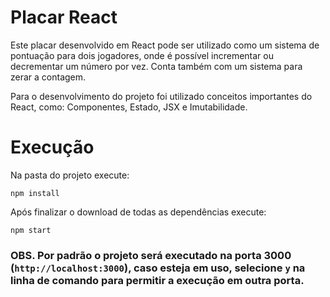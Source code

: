 # Placar React

Este placar desenvolvido em React pode ser utilizado como um sistema de pontuação para dois jogadores, onde é possível incrementar ou decrementar um número por vez. Conta também com um sistema para zerar a contagem.

Para o desenvolvimento do projeto foi utilizado conceitos importantes do React, como: Componentes, Estado, JSX e Imutabilidade.

# Execução

Na pasta do projeto execute:

`npm install`

Após finalizar o download de todas as dependências execute:

`npm start`

### OBS. Por padrão o projeto será executado na porta 3000 (`http://localhost:3000`), caso esteja em uso, selecione `y` na linha de comando para permitir a execução em outra porta.
